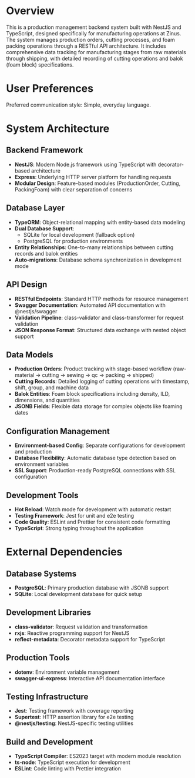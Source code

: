 # Overview

This is a production management backend system built with NestJS and TypeScript, designed specifically for manufacturing operations at Zinus. The system manages production orders, cutting processes, and foam packing operations through a RESTful API architecture. It includes comprehensive data tracking for manufacturing stages from raw materials through shipping, with detailed recording of cutting operations and balok (foam block) specifications.

# User Preferences

Preferred communication style: Simple, everyday language.

# System Architecture

## Backend Framework
- **NestJS**: Modern Node.js framework using TypeScript with decorator-based architecture
- **Express**: Underlying HTTP server platform for handling requests
- **Modular Design**: Feature-based modules (ProductionOrder, Cutting, PackingFoam) with clear separation of concerns

## Database Layer
- **TypeORM**: Object-relational mapping with entity-based data modeling
- **Dual Database Support**: 
  - SQLite for local development (fallback option)
  - PostgreSQL for production environments
- **Entity Relationships**: One-to-many relationships between cutting records and balok entities
- **Auto-migrations**: Database schema synchronization in development mode

## API Design
- **RESTful Endpoints**: Standard HTTP methods for resource management
- **Swagger Documentation**: Automated API documentation with @nestjs/swagger
- **Validation Pipeline**: class-validator and class-transformer for request validation
- **JSON Response Format**: Structured data exchange with nested object support

## Data Models
- **Production Orders**: Product tracking with stage-based workflow (raw-material → cutting → sewing → qc → packing → shipped)
- **Cutting Records**: Detailed logging of cutting operations with timestamp, shift, group, and machine data
- **Balok Entities**: Foam block specifications including density, ILD, dimensions, and quantities
- **JSONB Fields**: Flexible data storage for complex objects like foaming dates

## Configuration Management
- **Environment-based Config**: Separate configurations for development and production
- **Database Flexibility**: Automatic database type detection based on environment variables
- **SSL Support**: Production-ready PostgreSQL connections with SSL configuration

## Development Tools
- **Hot Reload**: Watch mode for development with automatic restart
- **Testing Framework**: Jest for unit and e2e testing
- **Code Quality**: ESLint and Prettier for consistent code formatting
- **TypeScript**: Strong typing throughout the application

# External Dependencies

## Database Systems
- **PostgreSQL**: Primary production database with JSONB support
- **SQLite**: Local development database for quick setup

## Development Libraries
- **class-validator**: Request validation and transformation
- **rxjs**: Reactive programming support for NestJS
- **reflect-metadata**: Decorator metadata support for TypeScript

## Production Tools
- **dotenv**: Environment variable management
- **swagger-ui-express**: Interactive API documentation interface

## Testing Infrastructure
- **Jest**: Testing framework with coverage reporting
- **Supertest**: HTTP assertion library for e2e testing
- **@nestjs/testing**: NestJS-specific testing utilities

## Build and Development
- **TypeScript Compiler**: ES2023 target with modern module resolution
- **ts-node**: TypeScript execution for development
- **ESLint**: Code linting with Prettier integration